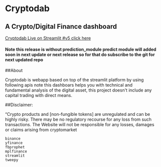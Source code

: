 # Cryptodab

## A Crypto/Digital Finance dashboard 

[Cryptodab Live on Streamlit #v5 click here ](https://harshstag-cryptodabv5-app-ua7kz8.streamlitapp.com/)
#### Note this release is without prediction_module predict module will added soon in next update or next release so for that do subscribe to the git for next updated repo

##About

Cryptodab is webapp based on top of the streamlit platform by using following apis note this dashboars helps you with technical and fundamental analysis of the digital asset, this project doesn't include any capital trading with direct means.

##Disclaimer:

“Crypto products and [non-fungible tokens] are unregulated and can be highly risky. There may be no regulatory recourse for any loss from such transactions. The Website will not be responsible for any losses, damages or claims arising from cryptomarket
```
binance
yfinance
fbprophet
mplfinance
streamlit
tweepy
```
